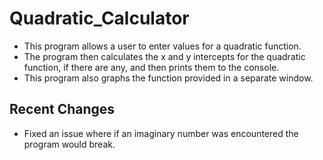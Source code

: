 # Quadratic_Calculator

- This program allows a user to enter values for a quadratic function.<br>
- The program then calculates the x and y intercepts for the quadratic function, if there are any, and then prints them to the console.<br>
- This program also graphs the function provided in a separate window.<br>

<h2>Recent Changes</h2>

- Fixed an issue where if an imaginary number was encountered the program would break.<br>
